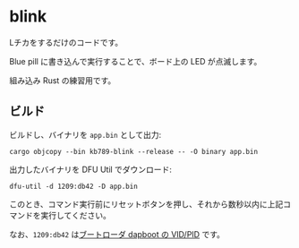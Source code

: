 # blink

Lチカをするだけのコードです。

Blue pill に書き込んで実行することで、ボード上の LED が点滅します。

組み込み Rust の練習用です。

## ビルド

ビルドし、バイナリを `app.bin` として出力:
```
cargo objcopy --bin kb789-blink --release -- -O binary app.bin
```

出力したバイナリを DFU Util でダウンロード:
```
dfu-util -d 1209:db42 -D app.bin
```
このとき、コマンド実行前にリセットボタンを押し、それから数秒以内に上記コマンドを実行してください。

なお、`1209:db42` は[ブートローダ dapboot の VID/PID](https://github.com/koba789/dapboot#usb-vidpid) です。
